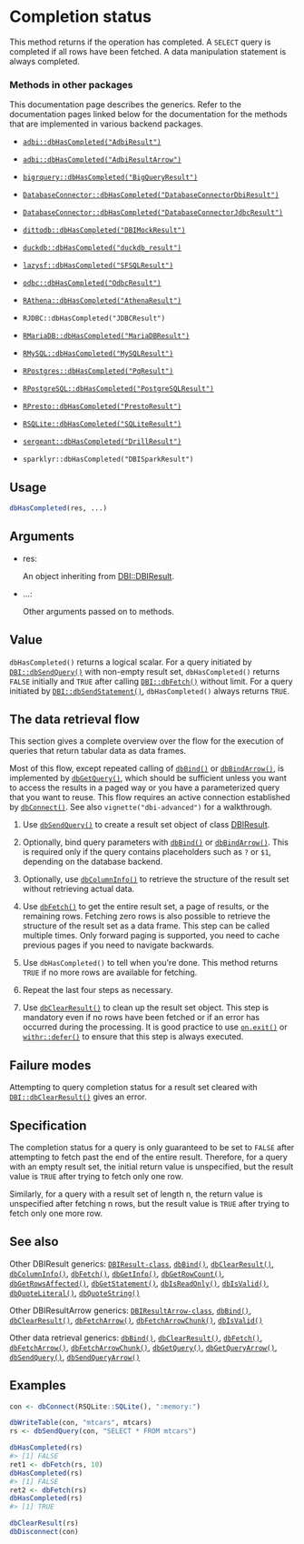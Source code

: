 # Completion status

This method returns if the operation has completed. A `SELECT` query is
completed if all rows have been fetched. A data manipulation statement
is always completed.

### Methods in other packages

This documentation page describes the generics. Refer to the
documentation pages linked below for the documentation for the methods
that are implemented in various backend packages.

- [`adbi::dbHasCompleted("AdbiResult")`](https://adbi.r-dbi.org/reference/AdbiResult-class.html)

- [`adbi::dbHasCompleted("AdbiResultArrow")`](https://adbi.r-dbi.org/reference/AdbiResultArrow-class.html)

- [`bigrquery::dbHasCompleted("BigQueryResult")`](https://bigrquery.r-dbi.org/reference/DBI.html)

- [`DatabaseConnector::dbHasCompleted("DatabaseConnectorDbiResult")`](https://ohdsi.github.io/DatabaseConnector/reference/dbHasCompleted-DatabaseConnectorDbiResult-method.html)

- [`DatabaseConnector::dbHasCompleted("DatabaseConnectorJdbcResult")`](https://ohdsi.github.io/DatabaseConnector/reference/dbHasCompleted-DatabaseConnectorJdbcResult-method.html)

- [`dittodb::dbHasCompleted("DBIMockResult")`](https://dittodb.jonkeane.com/reference/mock-db-methods.html)

- [`duckdb::dbHasCompleted("duckdb_result")`](https://r.duckdb.org/reference/duckdb_result-class.html)

- [`lazysf::dbHasCompleted("SFSQLResult")`](https://hypertidy.github.io/lazysf/reference/SFSQLResult-class.html)

- [`odbc::dbHasCompleted("OdbcResult")`](https://odbc.r-dbi.org/reference/OdbcResult.html)

- [`RAthena::dbHasCompleted("AthenaResult")`](https://dyfanjones.github.io/RAthena/reference/AthenaResult.html)

- `RJDBC::dbHasCompleted("JDBCResult")`

- [`RMariaDB::dbHasCompleted("MariaDBResult")`](https://rmariadb.r-dbi.org/reference/result-meta.html)

- [`RMySQL::dbHasCompleted("MySQLResult")`](https://r-dbi.r-universe.dev/RMySQL/reference/result-meta.html)

- [`RPostgres::dbHasCompleted("PqResult")`](https://rpostgres.r-dbi.org/reference/postgres-query.html)

- [`RPostgreSQL::dbHasCompleted("PostgreSQLResult")`](https://rdrr.io/pkg/RPostgreSQL/man/dbGetInfo-methods.html)

- [`RPresto::dbHasCompleted("PrestoResult")`](https://rdrr.io/pkg/RPresto/man/PrestoResult-class.html)

- [`RSQLite::dbHasCompleted("SQLiteResult")`](https://rsqlite.r-dbi.org/reference/SQLiteResult-class.html)

- [`sergeant::dbHasCompleted("DrillResult")`](https://rdrr.io/pkg/sergeant/man/DrillResult-class.html)

- `sparklyr::dbHasCompleted("DBISparkResult")`

## Usage

``` r
dbHasCompleted(res, ...)
```

## Arguments

- res:

  An object inheriting from
  [DBI::DBIResult](https://dbi.r-dbi.org/dev/reference/DBIResult-class.md).

- ...:

  Other arguments passed on to methods.

## Value

`dbHasCompleted()` returns a logical scalar. For a query initiated by
[`DBI::dbSendQuery()`](https://dbi.r-dbi.org/dev/reference/dbSendQuery.md)
with non-empty result set, `dbHasCompleted()` returns `FALSE` initially
and `TRUE` after calling
[`DBI::dbFetch()`](https://dbi.r-dbi.org/dev/reference/dbFetch.md)
without limit. For a query initiated by
[`DBI::dbSendStatement()`](https://dbi.r-dbi.org/dev/reference/dbSendStatement.md),
`dbHasCompleted()` always returns `TRUE`.

## The data retrieval flow

This section gives a complete overview over the flow for the execution
of queries that return tabular data as data frames.

Most of this flow, except repeated calling of
[`dbBind()`](https://dbi.r-dbi.org/dev/reference/dbBind.md) or
[`dbBindArrow()`](https://dbi.r-dbi.org/dev/reference/dbBind.md), is
implemented by
[`dbGetQuery()`](https://dbi.r-dbi.org/dev/reference/dbGetQuery.md),
which should be sufficient unless you want to access the results in a
paged way or you have a parameterized query that you want to reuse. This
flow requires an active connection established by
[`dbConnect()`](https://dbi.r-dbi.org/dev/reference/dbConnect.md). See
also `vignette("dbi-advanced")` for a walkthrough.

1.  Use
    [`dbSendQuery()`](https://dbi.r-dbi.org/dev/reference/dbSendQuery.md)
    to create a result set object of class
    [DBIResult](https://dbi.r-dbi.org/dev/reference/DBIResult-class.md).

2.  Optionally, bind query parameters with
    [`dbBind()`](https://dbi.r-dbi.org/dev/reference/dbBind.md) or
    [`dbBindArrow()`](https://dbi.r-dbi.org/dev/reference/dbBind.md).
    This is required only if the query contains placeholders such as `?`
    or `$1`, depending on the database backend.

3.  Optionally, use
    [`dbColumnInfo()`](https://dbi.r-dbi.org/dev/reference/dbColumnInfo.md)
    to retrieve the structure of the result set without retrieving
    actual data.

4.  Use [`dbFetch()`](https://dbi.r-dbi.org/dev/reference/dbFetch.md) to
    get the entire result set, a page of results, or the remaining rows.
    Fetching zero rows is also possible to retrieve the structure of the
    result set as a data frame. This step can be called multiple times.
    Only forward paging is supported, you need to cache previous pages
    if you need to navigate backwards.

5.  Use `dbHasCompleted()` to tell when you're done. This method returns
    `TRUE` if no more rows are available for fetching.

6.  Repeat the last four steps as necessary.

7.  Use
    [`dbClearResult()`](https://dbi.r-dbi.org/dev/reference/dbClearResult.md)
    to clean up the result set object. This step is mandatory even if no
    rows have been fetched or if an error has occurred during the
    processing. It is good practice to use
    [`on.exit()`](https://rdrr.io/r/base/on.exit.html) or
    [`withr::defer()`](https://withr.r-lib.org/reference/defer.html) to
    ensure that this step is always executed.

## Failure modes

Attempting to query completion status for a result set cleared with
[`DBI::dbClearResult()`](https://dbi.r-dbi.org/dev/reference/dbClearResult.md)
gives an error.

## Specification

The completion status for a query is only guaranteed to be set to
`FALSE` after attempting to fetch past the end of the entire result.
Therefore, for a query with an empty result set, the initial return
value is unspecified, but the result value is `TRUE` after trying to
fetch only one row.

Similarly, for a query with a result set of length n, the return value
is unspecified after fetching n rows, but the result value is `TRUE`
after trying to fetch only one more row.

## See also

Other DBIResult generics:
[`DBIResult-class`](https://dbi.r-dbi.org/dev/reference/DBIResult-class.md),
[`dbBind()`](https://dbi.r-dbi.org/dev/reference/dbBind.md),
[`dbClearResult()`](https://dbi.r-dbi.org/dev/reference/dbClearResult.md),
[`dbColumnInfo()`](https://dbi.r-dbi.org/dev/reference/dbColumnInfo.md),
[`dbFetch()`](https://dbi.r-dbi.org/dev/reference/dbFetch.md),
[`dbGetInfo()`](https://dbi.r-dbi.org/dev/reference/dbGetInfo.md),
[`dbGetRowCount()`](https://dbi.r-dbi.org/dev/reference/dbGetRowCount.md),
[`dbGetRowsAffected()`](https://dbi.r-dbi.org/dev/reference/dbGetRowsAffected.md),
[`dbGetStatement()`](https://dbi.r-dbi.org/dev/reference/dbGetStatement.md),
[`dbIsReadOnly()`](https://dbi.r-dbi.org/dev/reference/dbIsReadOnly.md),
[`dbIsValid()`](https://dbi.r-dbi.org/dev/reference/dbIsValid.md),
[`dbQuoteLiteral()`](https://dbi.r-dbi.org/dev/reference/dbQuoteLiteral.md),
[`dbQuoteString()`](https://dbi.r-dbi.org/dev/reference/dbQuoteString.md)

Other DBIResultArrow generics:
[`DBIResultArrow-class`](https://dbi.r-dbi.org/dev/reference/DBIResultArrow-class.md),
[`dbBind()`](https://dbi.r-dbi.org/dev/reference/dbBind.md),
[`dbClearResult()`](https://dbi.r-dbi.org/dev/reference/dbClearResult.md),
[`dbFetchArrow()`](https://dbi.r-dbi.org/dev/reference/dbFetchArrow.md),
[`dbFetchArrowChunk()`](https://dbi.r-dbi.org/dev/reference/dbFetchArrowChunk.md),
[`dbIsValid()`](https://dbi.r-dbi.org/dev/reference/dbIsValid.md)

Other data retrieval generics:
[`dbBind()`](https://dbi.r-dbi.org/dev/reference/dbBind.md),
[`dbClearResult()`](https://dbi.r-dbi.org/dev/reference/dbClearResult.md),
[`dbFetch()`](https://dbi.r-dbi.org/dev/reference/dbFetch.md),
[`dbFetchArrow()`](https://dbi.r-dbi.org/dev/reference/dbFetchArrow.md),
[`dbFetchArrowChunk()`](https://dbi.r-dbi.org/dev/reference/dbFetchArrowChunk.md),
[`dbGetQuery()`](https://dbi.r-dbi.org/dev/reference/dbGetQuery.md),
[`dbGetQueryArrow()`](https://dbi.r-dbi.org/dev/reference/dbGetQueryArrow.md),
[`dbSendQuery()`](https://dbi.r-dbi.org/dev/reference/dbSendQuery.md),
[`dbSendQueryArrow()`](https://dbi.r-dbi.org/dev/reference/dbSendQueryArrow.md)

## Examples

``` r
con <- dbConnect(RSQLite::SQLite(), ":memory:")

dbWriteTable(con, "mtcars", mtcars)
rs <- dbSendQuery(con, "SELECT * FROM mtcars")

dbHasCompleted(rs)
#> [1] FALSE
ret1 <- dbFetch(rs, 10)
dbHasCompleted(rs)
#> [1] FALSE
ret2 <- dbFetch(rs)
dbHasCompleted(rs)
#> [1] TRUE

dbClearResult(rs)
dbDisconnect(con)
```
